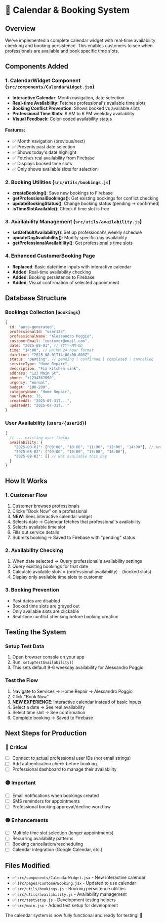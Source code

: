 # 📅 Calendar & Booking System

## Overview
We've implemented a complete calendar widget with real-time availability checking and booking persistence. This enables customers to see when professionals are available and book specific time slots.

## Components Added

### 1. CalendarWidget Component (`src/components/CalendarWidget.jsx`)
- **Interactive Calendar**: Month navigation, date selection
- **Real-time Availability**: Fetches professional's available time slots
- **Booking Conflict Prevention**: Shows booked vs available slots
- **Professional Time Slots**: 9 AM to 6 PM weekday availability
- **Visual Feedback**: Color-coded availability status

#### Features:
- ✅ Month navigation (previous/next)
- ✅ Prevents past date selection
- ✅ Shows today's date highlight
- ✅ Fetches real availability from Firebase
- ✅ Displays booked time slots
- ✅ Only shows available slots for selection

### 2. Booking Utilities (`src/utils/bookings.js`)
- **createBooking()**: Save new bookings to Firebase
- **getProfessionalBookings()**: Get existing bookings for conflict checking
- **updateBookingStatus()**: Change booking status (pending → confirmed)
- **isTimeSlotAvailable()**: Check if time slot is free

### 3. Availability Management (`src/utils/availability.js`)
- **setDefaultAvailability()**: Set up professional's weekly schedule
- **updateDayAvailability()**: Modify specific day availability
- **getProfessionalAvailability()**: Get professional's time slots

### 4. Enhanced CustomerBooking Page
- **Replaced**: Basic date/time inputs with interactive calendar
- **Added**: Real-time availability checking
- **Added**: Booking persistence to Firebase
- **Added**: Visual confirmation of selected appointment

## Database Structure

### Bookings Collection (`bookings`)
```javascript
{
  id: "auto-generated",
  professionalId: "user123",
  professionalName: "Alessandro Poggio",
  customerEmail: "customer@email.com",
  date: "2025-08-01", // YYYY-MM-DD
  time: "14:00", // HH:MM 24-hour format
  datetime: "2025-08-01T14:00:00.000Z",
  status: "pending", // pending | confirmed | completed | cancelled
  serviceType: "Home Repair",
  description: "Fix kitchen sink",
  address: "123 Main St",
  phone: "+1234567890",
  urgency: "normal",
  budget: "100-200",
  categoryName: "Home Repair",
  hourlyRate: 75,
  createdAt: "2025-07-31T...",
  updatedAt: "2025-07-31T..."
}
```

### User Availability (`users/{userId}`)
```javascript
{
  // ... existing user fields
  availability: {
    "2025-08-01": ["09:00", "10:00", "11:00", "13:00", "14:00"], // Available slots
    "2025-08-02": ["09:00", "10:00", "15:00", "16:00"],
    "2025-08-03": [] // Not available this day
  }
}
```

## How It Works

### 1. Customer Flow
1. Customer browses professionals
2. Clicks "Book Now" on a professional
3. **NEW**: Sees interactive calendar widget
4. Selects date → Calendar fetches that professional's availability
5. Selects available time slot
6. Fills out service details
7. Submits booking → Saved to Firebase with "pending" status

### 2. Availability Checking
1. When date selected → Query professional's availability settings
2. Query existing bookings for that date
3. Calculate available slots = (professional availability) - (booked slots)
4. Display only available time slots to customer

### 3. Booking Prevention
- Past dates are disabled
- Booked time slots are grayed out
- Only available slots are clickable
- Real-time conflict checking before booking creation

## Testing the System

### Setup Test Data
1. Open browser console on your app
2. Run: `setupTestAvailability()`
3. This sets default 9-6 weekday availability for Alessandro Poggio

### Test the Flow
1. Navigate to Services → Home Repair → Alessandro Poggio
2. Click "Book Now"
3. **NEW EXPERIENCE**: Interactive calendar instead of basic inputs
4. Select a date → See real availability
5. Select time slot → See confirmation
6. Complete booking → Saved to Firebase

## Next Steps for Production

### 🔴 Critical
- [ ] Connect to actual professional user IDs (not email strings)
- [ ] Add authentication check before booking
- [ ] Professional dashboard to manage their availability

### 🟡 Important  
- [ ] Email notifications when bookings created
- [ ] SMS reminders for appointments
- [ ] Professional booking approval/decline workflow

### 🟢 Enhancements
- [ ] Multiple time slot selection (longer appointments)
- [ ] Recurring availability patterns
- [ ] Booking cancellation/rescheduling
- [ ] Calendar integration (Google Calendar, etc.)

## Files Modified
- ✅ `src/components/CalendarWidget.jsx` - New interactive calendar
- ✅ `src/pages/CustomerBooking.jsx` - Updated to use calendar
- ✅ `src/utils/bookings.js` - Booking persistence utilities  
- ✅ `src/utils/availability.js` - Availability management
- ✅ `src/testSetup.js` - Development testing helpers
- ✅ `src/main.jsx` - Added test setup for development

The calendar system is now fully functional and ready for testing! 🎉
